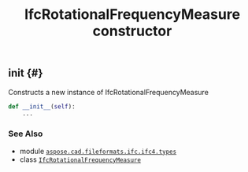 ﻿---
title: IfcRotationalFrequencyMeasure constructor
second_title: Aspose.CAD for Python via .NET API References
description: 
type: docs
weight: 10
url: /python-net/aspose.cad.fileformats.ifc.ifc4.types/ifcrotationalfrequencymeasure/__init__/
is_root: false
---

## __init__ {#}

Constructs a new instance of IfcRotationalFrequencyMeasure



```python
def __init__(self):
    ...
```





### See Also
* module [`aspose.cad.fileformats.ifc.ifc4.types`](../../)
* class [`IfcRotationalFrequencyMeasure`](/cad/python-net/aspose.cad.fileformats.ifc.ifc4.types/ifcrotationalfrequencymeasure)

